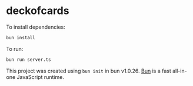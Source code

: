 # deckofcards

To install dependencies:

```bash
bun install
```

To run:

```bash
bun run server.ts
```

This project was created using `bun init` in bun v1.0.26. [Bun](https://bun.sh) is a fast all-in-one JavaScript runtime.
